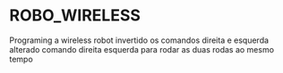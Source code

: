 # ROBO_WIRELESS
Programing a wireless robot
invertido os comandos direita e esquerda
alterado comando direita esquerda para rodar as duas rodas ao mesmo tempo